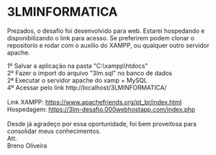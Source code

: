 # 3LMINFORMATICA
Prezados, o desafio foi desenvolvido para web. Estarei hospedando e disponibilizando o link para acesso.
Se preferirem podem  clonar o repositorio e rodar com o auxilio do XAMPP, ou qualquer outro servidor apache. 


1º Salvar a aplicação na pasta "C:\xampp\htdocs"<br/> 
2º Fazer o import do arquivo "3lm.sql" no banco de dados<br/>
2ª Executar o servidor apache do xamp + MySQL<br/> 
4º Acessar pelo link http://localhost/3LMINFORMATICA/<br/>
<br/>
Link XAMPP: https://www.apachefriends.org/pt_br/index.html<br/>
Hospedagem: https://3lm-desafio.000webhostapp.com/index.php<br/>
<br/>
Desde já agradeço por essa oportunidade, foi bem proveitosa para consolidar meus conhecimentos.
<br/>
Att. <br/>
Breno Oliveira
